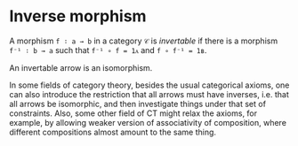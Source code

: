 # Inverse morphism

A morphism `f ∶ a → b` in a category `𝒞` is *invertable* if there is a morphism `f⁻¹ ∶ b → a` such that `f⁻¹ ∘ f = 1ᴀ` and `f ∘ f⁻¹ = 1ʙ`.

An invertable arrow is an isomorphism.

In some fields of category theory, besides the usual categorical axioms, one can also introduce the restriction that all arrows must have inverses, i.e. that all arrows be isomorphic, and then investigate things under that set of constraints. Also, some other field of CT might relax the axioms, for example, by allowing weaker version of associativity of composition, where different compositions almost amount to the same thing.
